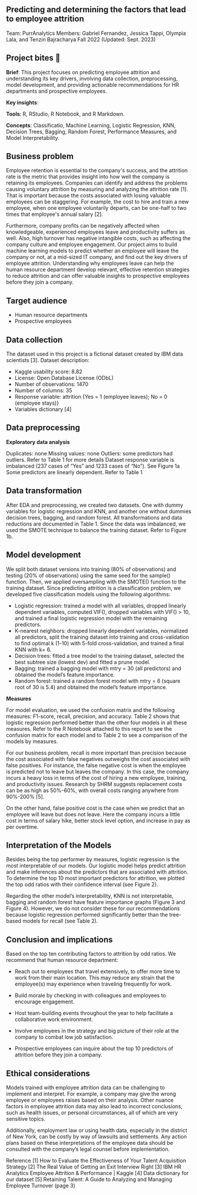 ## Predicting and determining the factors that lead to employee attrition

Team: PurrAnalytics
Members: Gabriel Fernandez, Jessica Tappi, Olympia Lala, and Tenzin Bajracharya
Fall 2022 (Updated: Sept. 2023)

## Project bites :chocolate_bar: 

**Brief**: This project focuses on predicting employee attrition and understanding its key drivers, involving data collection, preprocessing, model development, and providing actionable recommendations for HR departments and prospective employees.

**Key insights**: 

**Tools**: R, RStudio, R Notebook, and R Markdown.

**Concepts**: Classificatio, Machine Learning, Logistic Regression, KNN, Decision Trees, Bagging, Random Forest, Performance Measures, and  Model Interpretability.




## Business problem
Employee retention is essential to the company's success, and the attrition rate is the metric that provides insight into how well the company is retaining its employees. Companies can identify and address the problems causing voluntary attrition by measuring and analyzing the attrition rate [1]. That is important because the costs associated with losing valuable employees can be staggering. For example, the cost to hire and train a new employee, when one employee voluntarily departs, can be one-half to two times that employee's annual salary [2].

Furthermore, company profits can be negatively affected when knowledgeable, experienced employees leave and productivity suffers as well. Also, high turnover has negative intangible costs, such as affecting the company culture and employee engagement.
Our project aims to build machine learning models to predict whether an employee will leave the company or not, at a mid-sized IT company, and find out the key drivers of employee attrition. Understanding why employees leave can help the human resource department develop relevant, effective retention strategies to reduce attrition and can offer valuable insights to prospective employees before they join a company.

## Target audience

- Human resource departments
- Prospective employees

## Data collection

The dataset used in this project is a fictional dataset created by IBM data scientists [3]. Dataset description:
- Kaggle usability score: 8.82
- License: Open Database License (ODbL)
- Number of observations: 1470
- Number of columns: 35
- Response variable: attrition {Yes = 1 (employee leaves); No = 0 (employee stays)}
- Variables dictionary [4]

## Data preprocessing

**Exploratory data analysis**

Duplicates: none
Missing values: none
Outliers: some predictors had outliers. Refer to Table 1 for more details
Dataset response variable is imbalanced (237 cases of “Yes” and 1233 cases of “No”). See Figure 1a
Some predictors are linearly dependent. Refer to Table 1

## Data transformation

After EDA and preprocessing, we created two datasets. One with dummy variables for logistic regression and KNN, and another one without dummies decision trees, bagging, and random forest. All transformations and data reductions are documented in Table 1. Since the data was imbalanced, we used the SMOTE technique to balance the training dataset. Refer to Figure 1b.


## Model development 

We split both dataset versions into training (80% of observations) and testing (20% of observations) using the same seed for the sample() function. Then, we applied oversampling with the SMOTE() function to the training dataset. Since predicting attrition is a classification problem, we developed five classification models using the following algorithms: 

- Logistic regression: trained a model with all variables, dropped linearly dependent variables, computed VIF(), dropped variables with VIF() > 10, and trained a final logistic regression model with the remaining predictors.
- K-nearest neighbors: dropped linearly dependent variables, normalized all predictors, split the training dataset into training and cross-validation to find optimal k (1-10) with 5-fold cross-validation, and trained a final KNN with k= 6.
- Decision trees: fitted a tree model to the training dataset, selected the best subtree size (lowest dev)  and fitted a prune model.
- Bagging: trained a bagging model with mtry = 30 (all predictors) and obtained the model’s feature importance.
- Random forest: trained a random forest model with mtry = 6 (square root of 30 is 5.4) and obtained the model’s feature importance.

**Measures**

For model evaluation, we used the confusion matrix and the following measures: F1-score, recall, precision, and accuracy. Table 2 shows that logistic regression performed better than the other four models in all these measures.  Refer to the R Notebook attached to this report to see the confusion matrix for each model and to Table 2 to see a comparison of the models by measures.  

For our business problem, recall is more important than precision because the cost associated with false negatives outweighs the cost associated with false positives. For instance, the false negative cost is when the employee is predicted not to leave but leaves the company. In this case, the company incurs a heavy loss in terms of the cost of hiring a new employee, training, and productivity issues. Research by SHRM suggests replacement costs can be as high as 50%-60%, with overall costs ranging anywhere from 90%-200% [5].

On the other hand, false positive cost is the case when we predict that an employee will leave but does not leave. Here the company incurs a little cost in terms of salary hike, better stock level option, and increase in pay as per overtime.

## Interpretation of the Models

Besides being the top performer by measures, logistic regression is the most interpretable of our models. Our logistic model helps predict attrition and make inferences about the predictors that are associated with attrition. To determine the top 10 most important predictors for attrition, we plotted the top odd ratios with their confidence interval (see Figure 2).

Regarding the other model’s interpretability, KNN is not interpretable, bagging and random forest have feature importance graphs (Figure 3 and Figure 4). However, we do not consider these for our recommendations because logistic regression performed significantly better than the tree-based models for recall (see Table 2).


## Conclusion and implications 

Based on the top ten contributing factors to attrition by odd ratios. We recommend that human resource department:

- Reach out to employees that travel extensively, to offer more time to work from their main location. This may reduce any strain that the employee(s) may experience when traveling frequently for work.

- Build morale by checking in with colleagues and employees to encourage engagement.

- Host team-building events throughout the year to help facilitate a collaborative work environment.

- Involve employees in the strategy and big picture of their role at the company to combat low job satisfaction.

- Prospective employees can inquire about the top 10 predictors of attrition before they join a company.  


## Ethical considerations

Models trained with employee attrition data can be challenging to implement and interpret. For example, a company may give the wrong employee or employees raises based on their analysis. Other nuance factors in employee attrition data may also lead to incorrect conclusions, such as health issues, or personal circumstances, all of which are very sensitive topics. 

Additionally, employment law or using health data, especially in the district of New York, can be costly by way of lawsuits and settlements. Any action plans based on these interpretations of the employee data should be consulted with the company’s  legal counsel before implementation.













Reference
[1] How to Evaluate the Effectiveness of Your Talent Acquisition Strategy 
[2] The Real Value of Getting an Exit Interview Right
[3] IBM HR Analytics Employee Attrition & Performance | Kaggle 
[4] Data dictionary for our dataset
[5] Retaining Talent: A Guide to Analyzing and Managing Employee Turnover (page 3)
